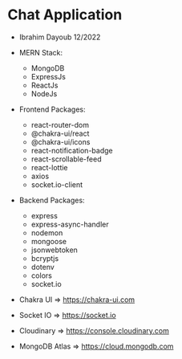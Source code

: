 # Chat Application

+ Ibrahim Dayoub 12/2022

+ MERN Stack:
	 - MongoDB
	 - ExpressJs
	 - ReactJs
	 - NodeJs

+ Frontend Packages:
	- react-router-dom
	- @chakra-ui/react
	- @chakra-ui/icons
	- react-notification-badge
	- react-scrollable-feed
	- react-lottie
	- axios
	- socket.io-client

+ Backend Packages:
 	- express
	- express-async-handler
	- nodemon
	- mongoose
	- jsonwebtoken
	- bcryptjs
	- dotenv
	- colors
	- socket.io

+ Chakra UI => https://chakra-ui.com

+ Socket IO => https://socket.io

+ Cloudinary => https://console.cloudinary.com

+ MongoDB Atlas => https://cloud.mongodb.com
